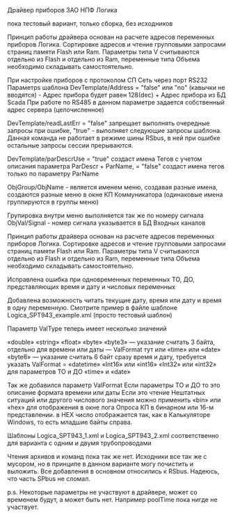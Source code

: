 Драйвер приборов ЗАО НПФ Логика

пока тестовый вариант, только сборка, без исходников

Принцип работы драйвера основан на расчете адресов переменных приборов Логика.
Сортировке адресов и чтение групповыми запросами страниц памяти Flash или Ram.
Параметры типа V считываются отдельно из Flash и отдельно из Ram, переменные типа Объема необходимо складывать самостоятельно.

При настройке приборов с протоколом СП Сеть через порт RS232 
Параметрs шаблона 
DevTemplate/Address = "false" или "no" (кавычки не вводятся) - Адрес прибора будет равен 128(dec) + Адрес прибора из БД Scada
При работе по RS485 в данном параметре задается собственный адрес сервера (целочисленное)

DevTemplate/readLastErr = "false"  запрещает выполнять очередные запросы при ошибке, "true" - выполняет следующие запросы шаблона.
Данная команда не работает в режиме шины RSbus, в ней при ошибке остальные запросы сессии прерываются.

DevTemplate/parDescrUse = "true" создаст имена Тегов с учетом описания параметра ParDescr + ParName, = "false" создаст имена тегов только по параметру ParName

ObjGroup/ObjName - является именем меню, создавая разные имена, создаются разные меню в окне КП Коммуникатора (одинаковые имена группируются в группы меню)

Групировка внутри меню выполняется так же по номеру сигнала ObjVal/Signal - номер сигнала указывается в БД Входных каналов

Принцип работы драйвера основан на расчете адресов переменных приборов Логика.
Сортировке адресов и чтение групповыми запросами страниц памяти Flash или Ram.
Параметры типа V считываются отдельно из Flash и отдельно из Ram, переменные типа Объема необходимо складывать самостоятельно.

Исправлена ошибка при одновременных переменных ТО, ДО, представляющих время и дату и числовых переменных

Добавлена возможность читать текущие дату, время или дату и время в одну переменную.
Смотрите пример в файле шаблоне Logica_SPT943_example.xml (просто тестовый шаблон)

Параметр ValType теперь имеет несколько значений

«double»
«string»
«float»
«byte»
«byte3» — указание считать 3 байта, отдельно для времени или даты — ValFormat тут или «time» или «date»
«byte6» — указание считать 6 байт сразу время и дату, требуется указать ValFormat = «datetime»
«Int16» или «int16»
«Int32» или «int32»
для параметров ТО и ДО «time» и «date»

Так же добавился параметр ValFormat
Если параметры ТО и ДО то это описание формата времени или даты
Если это чтение Нештатных ситуаций или другого числового значения можно применить «bin» или «hex» для отображения в окне лога Опроса КП в бинарном или 16-м представлении. в HEX число отображается так, как в Калькуляторе Windows, то есть младшие байты справа.

Шаблоны Logica_SPT943_1.xml и Logica_SPT943_2.xml соответственно для варианта c одним и двумя трубопроводами

Чтения архивов и команд пока так же нет. Исходники все так же с мусором, но в принципе в данном варианте могу почистить и выложить. Все добавления в основном относились к RSbus.
Надеюсь, что часть SPbus не сломал.

p.s.
Некоторые параметры не участвуют в драйвере, может со временем будут, а может быть нет. Например poolTime пока нигде не участвует.
